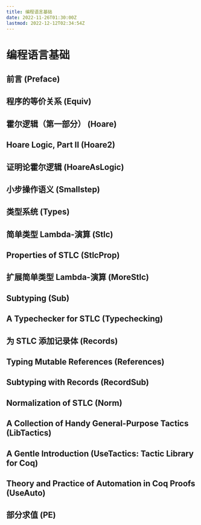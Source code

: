 ```yaml
---
title: 编程语言基础
date: 2022-11-26T01:30:00Z
lastmod: 2022-12-12T02:34:54Z
---
```


# 编程语言基础

## 前言    (Preface)

## 程序的等价关系    (Equiv)

## 霍尔逻辑（第一部分）    (Hoare)

## Hoare Logic, Part II    (Hoare2)

## 证明论霍尔逻辑    (HoareAsLogic)

## 小步操作语义    (Smallstep)

## 类型系统    (Types)

## 简单类型 Lambda-演算    (Stlc)

## Properties of STLC    (StlcProp)

## 扩展简单类型 Lambda-演算    (MoreStlc)

## Subtyping    (Sub)

## A Typechecker for STLC    (Typechecking)

## 为 STLC 添加记录体    (Records)

## Typing Mutable References    (References)

## Subtyping with Records    (RecordSub)

## Normalization of STLC    (Norm)

## A Collection of Handy General-Purpose Tactics    (LibTactics)

## A Gentle Introduction    (UseTactics: Tactic Library for Coq)

## Theory and Practice of Automation in Coq Proofs    (UseAuto)

## 部分求值    (PE)
